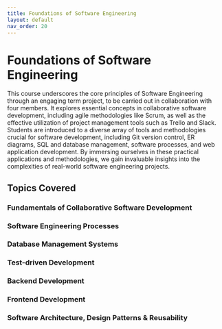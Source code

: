 ```yaml
---
title: Foundations of Software Engineering
layout: default
nav_order: 20
---
```


# Foundations of Software Engineering

This course underscores the core principles of Software Engineering through an engaging term project, to be carried out in collaboration with four members. It explores essential concepts in collaborative software development, including agile methodologies like Scrum, as well as the effective utilization of project management tools such as Trello and Slack. Students are introduced to a diverse array of tools and methodologies crucial for software development, including Git version control, ER diagrams, SQL and database management, software processes, and web application development. By immersing ourselves in these practical applications and methodologies, we gain invaluable insights into the complexities of real-world software engineering projects.

## Topics Covered

### Fundamentals of Collaborative Software Development

### Software Engineering Processes

### Database Management Systems

### Test-driven Development

### Backend Development

### Frontend Development

### Software Architecture, Design Patterns & Reusability